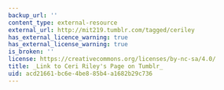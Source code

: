 ```yaml
---
backup_url: ''
content_type: external-resource
external_url: http://mit219.tumblr.com/tagged/ceriley
has_external_licence_warning: true
has_external_license_warning: true
is_broken: ''
license: https://creativecommons.org/licenses/by-nc-sa/4.0/
title: _Link to Ceri Riley's Page on Tumblr_
uid: acd21661-bc6e-4be8-85b4-a1682b29c736
---
```

